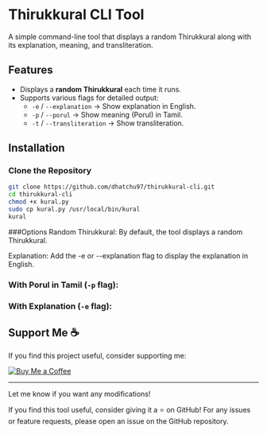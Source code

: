 # Thirukkural CLI Tool

A simple command-line tool that displays a random Thirukkural along with its explanation, meaning, and transliteration.

## Features
- Displays a **random Thirukkural** each time it runs.
- Supports various flags for detailed output:
  - `-e` / `--explanation` → Show explanation in English.
  - `-p` / `--porul` → Show meaning (Porul) in Tamil.
  - `-t` / `--transliteration` → Show transliteration.

## Installation

### Clone the Repository
```sh
git clone https://github.com/dhatchu97/thirukkural-cli.git
cd thirukkural-cli
chmod +x kural.py
sudo cp kural.py /usr/local/bin/kural
kural
```

###Options
Random Thirukkural: By default, the tool displays a random Thirukkural.

Explanation: Add the -e or --explanation flag to display the explanation in English.

### With Porul in Tamil (`-p` flag):

### With Explanation (`-e` flag):


## Support Me ☕
If you find this project useful, consider supporting me:  

[![Buy Me a Coffee](https://img.shields.io/badge/Buy%20Me%20a%20Coffee-Support-orange?style=flat&logo=buy-me-a-coffee)](https://buymeacoffee.com/dhatchina)

---

Let me know if you want any modifications!

If you find this tool useful, consider giving it a ⭐️ on GitHub! For any issues or feature requests, please open an issue on the GitHub repository.
